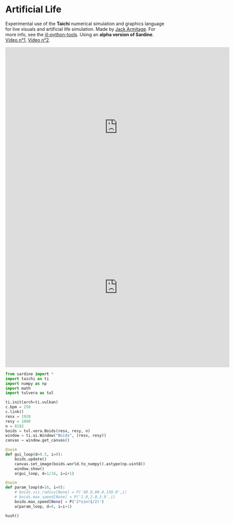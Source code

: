 # Artificial Life


Experimental use of the **Taichi** numerical simulation and graphics language for live visuals and artificial life simulation. Made by [Jack Armitage](https://jackarmitage.com/). For more info, see the [iil-python-tools](https://github.com/Intelligent-Instruments-Lab/iil-python-tools). Using an **alpha version of Sardine**. [Video n°1](https://youtu.be/XSdHbPZSofo), [Video n°2](https://youtu.be/l6kx7lvGDy0).

<iframe width="700" height="500" src="https://www.youtube.com/embed/XSdHbPZSofo" title="Live coding Boids with Sardine" frameborder="0" allow="accelerometer; autoplay; clipboard-write; encrypted-media; gyroscope; picture-in-picture; web-share" allowfullscreen></iframe>
<iframe width="700" height="500" src="https://www.youtube.com/embed/l6kx7lvGDy0" title="Live coding Lenia with TidalCycles" frameborder="0" allow="accelerometer; autoplay; clipboard-write; encrypted-media; gyroscope; picture-in-picture; web-share" allowfullscreen></iframe>

```python
from sardine import *
import taichi as ti
import numpy as np
import math
import tulvera as tul

ti.init(arch=ti.vulkan)
c.bpm = 250
c.link()
resx = 1920
resy = 1080
n = 8192
boids = tul.vera.Boids(resx, resy, n)
window = ti.ui.Window("Boids", (resx, resy))
canvas = window.get_canvas()

@swim
def gui_loop(d=0.5, i=0):
    boids.update()
    canvas.set_image(boids.world.to_numpy().astype(np.uint8))
    window.show()
    a(gui_loop, d=1/16, i=i+1)

@swim
def param_loop(d=16, i=0):
    # boids.vis_radius[None] = P('40.0,80.0,150.0',i)
    # boids.max_speed[None] = P('1.0,2.0,3.0',i)
    boids.max_speed[None] = P('2*sin($/2)')
    a(param_loop, d=8, i=i+1)

hush()
```

